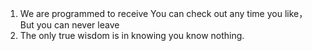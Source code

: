 1. We are programmed to receive
You can check out any time you like，
But you can never leave
2. The only true wisdom is in knowing you know nothing.

